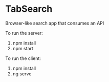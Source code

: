 # TabSearch
Browser-like search app that consumes an API

To run the server: 
1. npm install
2. npm start

To run the client: 
1. npm install
2. ng serve
